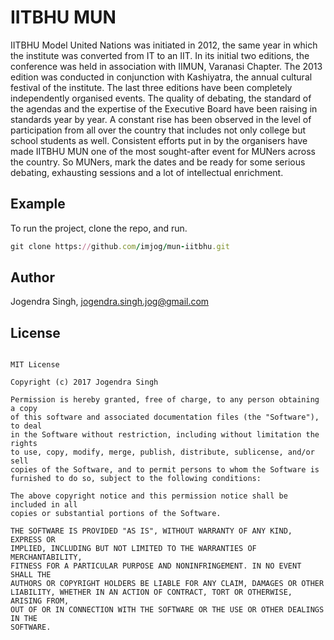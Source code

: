 # IITBHU MUN
IITBHU Model United Nations was initiated in 2012, the same year in which the institute was converted from IT to an IIT. In its initial two editions, the conference was held in association with IIMUN, Varanasi Chapter. The 2013 edition was conducted in conjunction with Kashiyatra, the annual cultural festival of the institute.
The last three editions have been completely independently organised events. The quality of debating, the standard of the agendas and the expertise of the Executive Board have been raising in standards year by year. A constant rise has been observed in the level of participation from all over the country that includes not only college but school students as well.
 Consistent efforts put in by the organisers have made IITBHU MUN one of the most sought-after event for MUNers across the country.
 So MUNers, mark the dates and be ready for some serious debating, exhausting sessions and a lot of intellectual enrichment.
 
 ## Example

To run the project, clone the repo, and run.
```ruby
git clone https://github.com/imjog/mun-iitbhu.git
```
## Author

Jogendra Singh, jogendra.singh.jog@gmail.com

 ## License
```
  
MIT License

Copyright (c) 2017 Jogendra Singh

Permission is hereby granted, free of charge, to any person obtaining a copy
of this software and associated documentation files (the "Software"), to deal
in the Software without restriction, including without limitation the rights
to use, copy, modify, merge, publish, distribute, sublicense, and/or sell
copies of the Software, and to permit persons to whom the Software is
furnished to do so, subject to the following conditions:

The above copyright notice and this permission notice shall be included in all
copies or substantial portions of the Software.

THE SOFTWARE IS PROVIDED "AS IS", WITHOUT WARRANTY OF ANY KIND, EXPRESS OR
IMPLIED, INCLUDING BUT NOT LIMITED TO THE WARRANTIES OF MERCHANTABILITY,
FITNESS FOR A PARTICULAR PURPOSE AND NONINFRINGEMENT. IN NO EVENT SHALL THE
AUTHORS OR COPYRIGHT HOLDERS BE LIABLE FOR ANY CLAIM, DAMAGES OR OTHER
LIABILITY, WHETHER IN AN ACTION OF CONTRACT, TORT OR OTHERWISE, ARISING FROM,
OUT OF OR IN CONNECTION WITH THE SOFTWARE OR THE USE OR OTHER DEALINGS IN THE
SOFTWARE.
  ```
